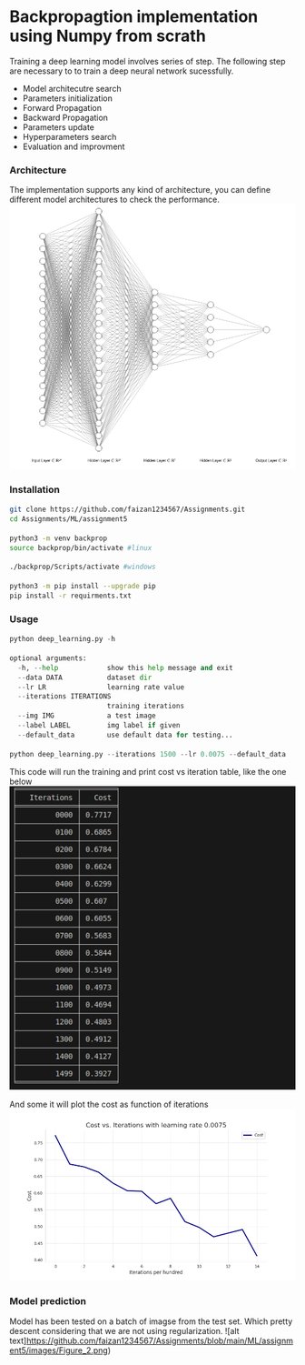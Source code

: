 # Backpropagtion implementation using Numpy from scrath
Training a deep learning model involves series of step. The following step are necessary to to train a 
deep neural network sucessfully. 
- Model architecutre search
- Parameters initialization
- Forward Propagation
- Backward Propagation
- Parameters update
- Hyperparameters search
- Evaluation and improvment 

### Architecture
The implementation supports any kind of architecture, you can define different model architectures to check the 
performance. 
![alt text](https://github.com/faizan1234567/Assignments/blob/main/ML/assignment5/images/nn.png)

### Installation

```bash
git clone https://github.com/faizan1234567/Assignments.git
cd Assignments/ML/assignment5

python3 -m venv backprop
source backprop/bin/activate #linux

./backprop/Scripts/activate #windows

python3 -m pip install --upgrade pip
pip install -r requirments.txt
```

### Usage

```python
python deep_learning.py -h

optional arguments:
  -h, --help            show this help message and exit
  --data DATA           dataset dir
  --lr LR               learning rate value
  --iterations ITERATIONS
                        training iterations
  --img IMG             a test image
  --label LABEL         img label if given
  --default_data        use default data for testing...

python deep_learning.py --iterations 1500 --lr 0.0075 --default_data
```
This code will run the training and print cost vs iteration table, like the one below
![alt text](https://github.com/faizan1234567/Assignments/blob/main/ML/assignment5/images/training_progress.png)

And some it will plot the cost as function of iterations
![alt text](https://github.com/faizan1234567/Assignments/blob/main/ML/assignment5/images/Figure_1.png)

### Model prediction
Model has been tested on a batch of imagse from the test set. Which pretty descent considering that we are not using
regularization.
![alt text]https://github.com/faizan1234567/Assignments/blob/main/ML/assignment5/images/Figure_2.png)

